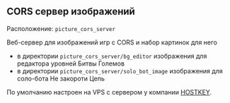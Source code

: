 ## CORS сервер изображений

Расположение: `picture_cors_server`

Веб-сервер для изображений игр с CORS и набор картинок для него 

- в директории `picture_cors_server/bg_editor` изображения для редактора уровней Битвы Големов
- в директории `picture_cors_server/solo_bot_image` изображения для соло-бота Не закороти Цепь


По умолчанию настроен на VPS с сервером у компании [HOSTKEY](hostkey.ru).
